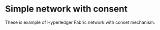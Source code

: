# Simple network with consent

These is example of Hyperledger Fabric network with conset mechanism.